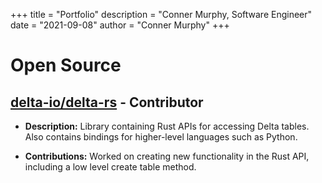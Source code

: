 +++
title = "Portfolio"
description = "Conner Murphy, Software Engineer"
date = "2021-09-08"
author = "Conner Murphy"
+++


# Open Source

## [delta-io/delta-rs](https://github.com/delta-io/delta-rs) - Contributor

- __Description:__ Library containing Rust APIs for accessing Delta tables. Also contains bindings for higher-level languages such as Python.

- __Contributions:__ Worked on creating new functionality in the Rust API, including a low level create table method.
